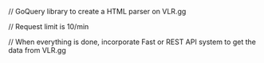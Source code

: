 // GoQuery library to create a HTML parser on VLR.gg

// Request limit is 10/min

// When everything is done, incorporate Fast or REST API system to get the data from VLR.gg


